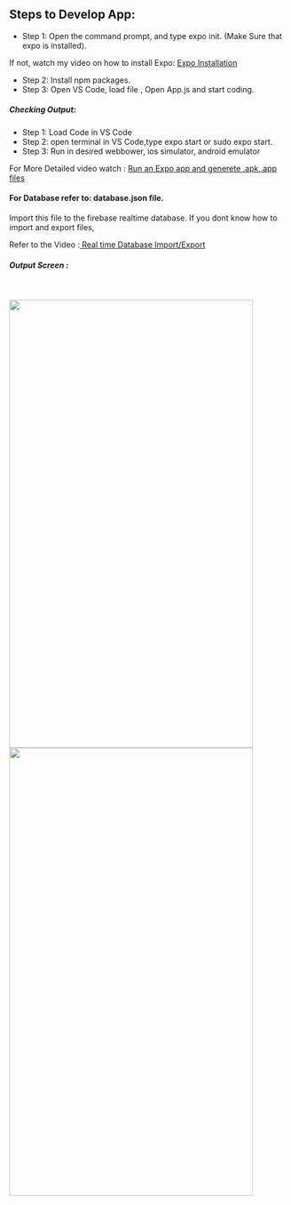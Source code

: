 ## Steps to Develop App:

- Step 1: Open the command prompt, and type expo init. (Make Sure that expo is installed).

If not, watch my video on how to install Expo: 
<a href ="https://www.youtube.com/watch?v=dvuZn6gX_Q4&ab_channel=DroidpediaAcademy">Expo Installation</a>

- Step 2: Install npm packages.
- Step 3: Open VS Code, load file , Open App.js and start coding.

##### Checking Output:
- Step 1: Load Code in VS Code
- Step 2: open terminal in VS Code,type expo start or sudo expo start.
- Step 3: Run in desired webbower, ios simulator, android emulator

For More Detailed video watch :
<a href ="https://www.youtube.com/watch?v=llveG3Qp0no&ab_channel=DroidpediaAcademy">Run an Expo app and generete .apk,.app files </a>

#### For Database refer to: database.json file.
Import this file to the firebase realtime database.
If you dont know how to import and export files, 

Refer to the Video :<a href ="https://www.youtube.com/watch?v=YL9j4-kjPoA"> Real time Database Import/Export</a>

##### Output Screen :
<br/>

<img src ="https://user-images.githubusercontent.com/59869563/103492319-09945b80-4e50-11eb-8a47-6577e1a3613c.png" 
width="439px" height="806px"><img src ="https://user-images.githubusercontent.com/59869563/103492312-01d4b700-4e50-11eb-8207-a5feaa2016cb.png" 
width="439px" height="806px">

